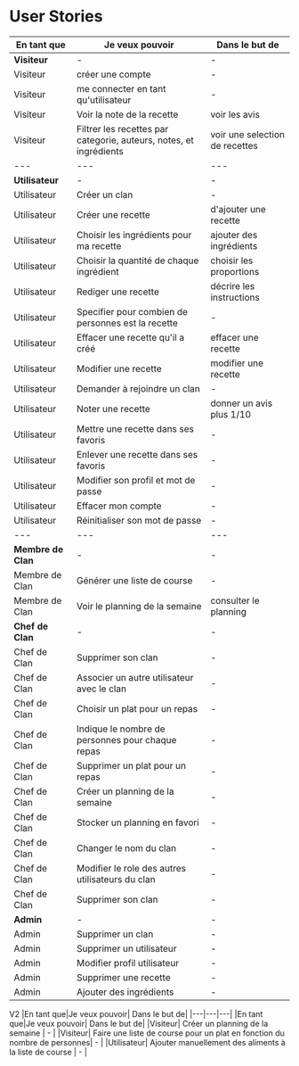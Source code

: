 # User Stories

|En tant que|Je veux pouvoir| Dans le but de|
|---|---|---|
|**Visiteur**| - | - |
|Visiteur| créer une compte | - |
|Visiteur| me connecter en tant qu'utilisateur | - |
|Visiteur| Voir la note de la recette | voir les avis |
|Visiteur| Filtrer les recettes par categorie, auteurs, notes, et ingrédients | voir une selection de recettes |
|---|---|---|
|**Utilisateur**| - | - |
|Utilisateur| Créer un clan | - |
|Utilisateur| Créer une recette | d'ajouter une recette|
|Utilisateur| Choisir les ingrédients pour ma recette  | ajouter des ingrédients|
|Utilisateur| Choisir la quantité de chaque ingrédient  | choisir les proportions|
|Utilisateur| Rediger une recette  | décrire les instructions|
|Utilisateur| Specifier pour combien de personnes est la recette  | -|
|Utilisateur| Effacer une recette qu'il a créé | effacer une recette|
|Utilisateur| Modifier une recette | modifier une recette|
|Utilisateur| Demander à rejoindre un clan | - |
|Utilisateur| Noter une recette | donner un avis plus 1/10 |
|Utilisateur| Mettre une recette dans ses favoris | - |
|Utilisateur| Enlever une recette dans ses favoris | - |
|Utilisateur| Modifier son profil et mot de passe | - |
|Utilisateur| Effacer mon compte | - |
|Utilisateur| Réinitialiser son mot de passe | - |
|---|---|---|
|**Membre de Clan**| - | - |
|Membre de Clan| Générer une liste de course | - |
|Membre de Clan| Voir le planning de la semaine| consulter le planning |
|**Chef de Clan**| - | - |
|Chef de Clan| Supprimer son clan | - |
|Chef de Clan| Associer un autre utilisateur avec le clan | - |
|Chef de Clan| Choisir un plat pour un repas | - |
|Chef de Clan| Indique le nombre de personnes pour chaque repas | - |
|Chef de Clan| Supprimer un plat pour un repas | - |
|Chef de Clan| Créer un planning de la semaine | - |
|Chef de Clan| Stocker un planning en favori | - |
|Chef de Clan| Changer le nom du clan | - |
|Chef de Clan| Modifier le role des autres utilisateurs du clan | - |
|Chef de Clan| Supprimer son clan | - |
|**Admin**| - | - |
|Admin| Supprimer un clan | - |
|Admin| Supprimer un utilisateur | - |
|Admin| Modifier profil  utilisateur | - |
|Admin| Supprimer une recette | - |
|Admin| Ajouter des ingrédients | - |







V2
|En tant que|Je veux pouvoir| Dans le but de|
|---|---|---|
|En tant que|Je veux pouvoir| Dans le but de|
|Visiteur| Créer un planning de la semaine | - |
|Visiteur|  Faire une liste de course pour un plat en fonction du nombre de personnes| - |
|Utilisateur| Ajouter manuellement des aliments à la liste de course | - |
